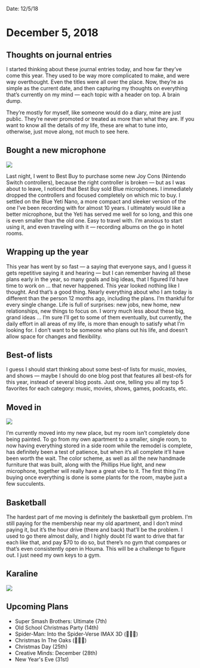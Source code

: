 Date: 12/5/18

# December 5, 2018

## Thoughts on journal entries

I started thinking about these journal entries today, and how far they’ve come this year. They used to be way more complicated to make, and were way overthought. Even the titles were all over the place. Now, they’re as simple as the current date, and then capturing my thoughts on everything that’s currently on my mind — each topic with a header on top. A brain dump.

They’re mostly for myself, like someone would do a diary, mine are just public. They’re never promoted or treated as more than what they are. If you want to know all the details of my life, these are what to tune into, otherwise, just move along, not much to see here.

## Bought a new microphone

![][image-1]

Last night, I went to Best Buy to purchase some new Joy Cons (Nintendo Switch controllers), because the right controller is broken — but as I was about to leave, I noticed that Best Buy sold Blue microphones. I immediately dropped the controllers and focused completely on which mic to buy. I settled on the Blue Yeti Nano, a more compact and sleeker version of the one I’ve been recording with for almost 10 years. I ultimately would like a better microphone, but the Yeti has served me well for so long, and this one is even smaller than the old one. Easy to travel with. I’m anxious to start using it, and even traveling with it — recording albums on the go in hotel rooms.

## Wrapping up the year

This year has went by so fast — a saying that everyone says, and I guess it gets repetitive saying it and hearing — but I can remember having all these plans early in the year, so many goals and big ideas, that I figured I’d have time to work on ... that never happened. This year looked nothing like I thought. And that’s a good thing. Nearly everything about who I am today is different than the person 12 months ago, including the plans. I’m thankful for every single change. Life is full of surprises: new jobs, new home, new relationships, new things to focus on. I worry much less about these big, grand ideas ... I’m sure I’ll get to some of them eventually, but currently, the daily effort in all areas of my life, is more than enough to satisfy what I’m looking for. I don’t want to be someone who plans out his life, and doesn’t allow space for changes and flexibility.

## Best-of lists

I guess I should start thinking about some best-of lists for music, movies, and shows — maybe I should do one blog post that features all best-ofs for this year, instead of several blog posts. Just one, telling you all my top 5 favorites for each category: music, movies, shows, games, podcasts, etc.

## Moved in

![][image-2]

I’m currently moved into my new place, but my room isn’t completely done being painted. To go from my own apartment to a smaller, single room, to now having everything stored in a side room while the remodel is complete, has definitely been a test of patience, but when it’s all complete it’ll have been worth the wait. The color scheme, as well as all the new handmade furniture that was built, along with the Phillips Hue light, and new microphone, together will really have a great vibe to it. The first thing I’m buying once everything is done is some plants for the room, maybe just a few succulents.

## Basketball

The hardest part of me moving is definitely the basketball gym problem. I’m still paying for the membership near my old apartment, and I don’t mind paying it, but it’s the hour drive (there and back) that’ll be the problem. I used to go there almost daily, and I highly doubt I’d want to drive that far each like that, and pay $70 to do so, but there’s no gym that compares or that’s even consistently open in Houma. This will be a challenge to figure out. I just need my own keys to a gym.

## Karaline

![][image-3]

## Upcoming Plans

- Super Smash Brothers: Ultimate (7th)
- Old School Christmas Party (14th)
- Spider-Man: Into the Spider-Verse IMAX 3D (🤷🏻‍♂️)
- Christmas In The Oaks (🤷🏻‍♂️)
- Christmas Day (25th)
- Creative Minds: December (28th)
- New Year's Eve (31st)

[image-1]:	https://i.imgur.com/VEokSre.jpg
[image-2]:	https://i.imgur.com/uEiJ7qv.jpg
[image-3]:	https://i.imgur.com/FaBDVOg.jpg